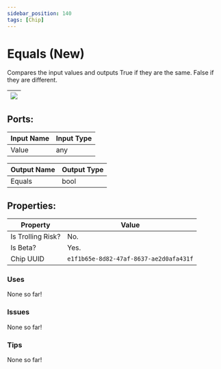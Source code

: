 ```yaml
---
sidebar_position: 140
tags: [Chip]
---
```


# Equals (New)


Compares the input values and outputs True if they are the same. False if they are different.

| ![](https://images-ext-2.discordapp.net/external/MPmIaQzlEPmgGWlgi-WxBBXt0Bjv_zWPkg1y1f_sy3s/https/www.recroomcircuits.com/image/circuit/absolute-value?width=206&height=108) |
|-----|

## Ports:

| Input Name | Input Type |
|-----------|-----------|
| Value | any |

| Output Name | Output Type |
|-----------|-----------|
| Equals | bool |

## Properties:

| Property  | Value |
|-------------------|-----------|
| Is Trolling Risk? | No. |
| Is Beta? | Yes. |
| Chip UUID | `e1f1b65e-8d82-47af-8637-ae2d0afa431f` |

### Uses
None so far!

### Issues
None so far!

### Tips
None so far!
